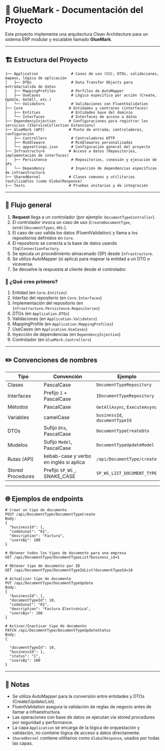 # 📘 GlueMark - Documentación del Proyecto

Este proyecto implementa una arquitectura Clean Architecture para un sistema ERP modular y escalable llamado **GlueMark**.

---

## 🏗️ Estructura del Proyecto

```
├── Application               # Casos de uso (CU), DTOs, validaciones, mapeos, lógica de aplicación
│   ├── DTOs                  # Data Transfer Objects para entrada/salida de datos
│   ├── MappingProfiles       # Perfiles de AutoMapper
│   ├── UseCases              # Lógica específica por acción (Create, Update, GetAll, etc.)
│   └── Validators            # Validaciones con FluentValidation
├── Core                     # Entidades y contratos (interfaces)
│   ├── Entities              # Entidades base del dominio
│   └── Interfaces            # Interfaces de acceso a datos
├── DependencyInjection      # Configuraciones para registrar los servicios (IServiceCollection Extensions)
├── GlueMark (API)           # Punto de entrada, controladores, configuración
│   ├── Controllers           # Controladores HTTP
│   ├── Middleware            # Middlewares personalizados
│   └── appsettings.json      # Configuración general del proyecto
├── Infrastructure           # Acceso a datos (Repositories, implementación de interfaces)
│   ├── Persistence           # Repositorios, conexión y ejecución de SPs
│   └── Dependency            # Inyección de dependencias específicas de infraestructura
├── SharedKernel             # Clases comunes y utilitarios reutilizables (como GlobalResponse)
├── Tests                    # Pruebas unitarias y de integración
```

---

## 🔄 Flujo general

1. **Request** llega a un controlador (por ejemplo: `DocumentTypeController`).
2. El controlador invoca un caso de uso (`CreateDocumentType`, `GetAllDocumentTypes`, etc.).
3. El caso de uso valida los datos (FluentValidation) y llama a los repositorios definidos en `Core`.
4. El repositorio se conecta a la base de datos usando `ISqlConnectionFactory`.
5. Se ejecuta un procedimiento almacenado (SP) desde `Infrastructure`.
6. Se utiliza AutoMapper (si aplica) para mapear la entidad a un DTO o viceversa.
7. Se devuelve la respuesta al cliente desde el controlador.

### 🧱 ¿Qué creo primero?

1. Entidad (en `Core.Entities`)
2. Interfaz del repositorio (en `Core.Interfaces`)
3. Implementación del repositorio (en `Infrastructure.Persistence.Repositories`)
4. DTOs (en `Application.DTOs`)
5. Validaciones (en `Application.Validators`)
6. MappingProfile (en `Application.MappingProfiles`)
7. UseCases (en `Application.UseCases`)
8. Inyección de dependencias (en `DependencyInjection`)
9. Controlador (en `GlueMark.Controllers`)

---

## ✏️ Convenciones de nombres

| Tipo              | Convención                             | Ejemplo                        |
| ----------------- | -------------------------------------- | ------------------------------ |
| Clases            | PascalCase                             | `DocumentTypeRepository`       |
| Interfaces        | Prefijo `I` + PascalCase               | `IDocumentTypeRepository`      |
| Métodos           | PascalCase                             | `GetAllAsync`, `ExecuteAsync`  |
| Variables         | camelCase                              | `businessId`, `documentTypeId` |
| DTOs              | Sufijo `Dto`, PascalCase               | `DocumentTypeCreateDto`        |
| Modelos           | Sufijo `Model`, PascalCase             | `DocumentTypeUpdateModel`      |
| Rutas (API)       | kebab-case y verbo en inglés si aplica | `/api/DocumentType/create`     |
| Stored Procedures | Prefijo `SP_WS_`, SNAKE_CASE           | `SP_WS_LIST_DOCUMENT_TYPE`     |

---

## 🌐 Ejemplos de endpoints

```http
# Crear un tipo de documento
POST /api/DocumentType/DocumentTypeCreate
Body:
{
  "businessId": 1,
  "codeSunat": "01",
  "description": "Factura",
  "usersBy": 100
}

# Obtener todos los tipos de documento para una empresa
GET /api/DocumentType/DocumentTypeList?business_id=1

# Obtener tipo de documento por ID
GET /api/DocumentType/DocumentTypeIdList?documentTypeId=10

# Actualizar tipo de documento
PUT /api/DocumentType/DocumentTypeUpdate
Body:
{
  "businessId": 1,
  "documentTypeId": 10,
  "codeSunat": "01",
  "description": "Factura Electrónica",
  "usersByv": 100
}

# Activar/Inactivar tipo de documento
PATCH /api/DocumentType/DocumentTypeUpdateStatus
Body:
{

  "documentTypeId": 10,
  "businessId": 1,
  "status": "1",
  "usersBy": 100
}
```

---

## 📌 Notas

- Se utiliza AutoMapper para la conversión entre entidades y DTOs (Create/Update/List).
- FluentValidation asegura la validación de reglas de negocio antes de llamar a infraestructura.
- Las operaciones con base de datos se ejecutan vía stored procedures por seguridad y performance.
- La capa `Application` se encarga de la lógica de orquestación y validación, no contiene lógica de acceso a datos directamente.
- `SharedKernel` contiene utilitarios como `GlobalResponse`, usados por todas las capas.
